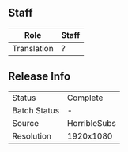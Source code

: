 ## Staff

| Role              | Staff                               |
|-------------------|-------------------------------------|
| Translation       | ?                                   |


## Release Info

|              |              |
|--------------|--------------|
| Status       | Complete     |
| Batch Status | -            |
| Source       | HorribleSubs |
| Resolution   | 1920x1080    |

